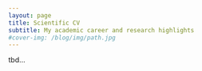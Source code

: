 ```yaml
---
layout: page
title: Scientific CV
subtitle: My academic career and research highlights
#cover-img: /blog/img/path.jpg
---
```


tbd...
